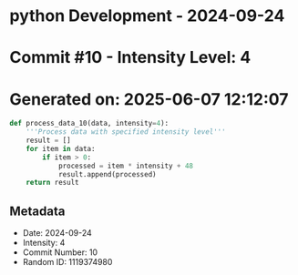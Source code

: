 ﻿# python Development - 2024-09-24
# Commit #10 - Intensity Level: 4
# Generated on: 2025-06-07 12:12:07
```python
def process_data_10(data, intensity=4):
    '''Process data with specified intensity level'''
    result = []
    for item in data:
        if item > 0:
            processed = item * intensity + 48
            result.append(processed)
    return result
```
## Metadata
- Date: 2024-09-24
- Intensity: 4
- Commit Number: 10
- Random ID: 1119374980
